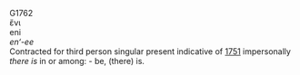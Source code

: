 G1762  
ἔνι  
eni  
*en‘-ee*  
Contracted for third person singular present indicative of [1751](g1751)
impersonally *there* *is* in or among: - be, (there) is.  
